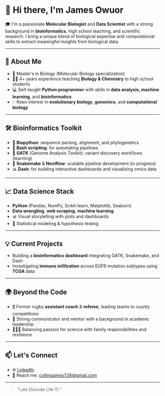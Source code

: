 
# 👋 Hi there, I'm James Owuor

🎓 I'm a passionate **Molecular Biologist** and **Data Scientist** with a strong background in **bioinformatics**, high school teaching, and scientific research. I bring a unique blend of biological expertise and computational skills to extract meaningful insights from biological data.

---

## 🔬 About Me

- 🧬 Master's in Biology (Molecular Biology specialization)
- 🧑‍🏫 4+ years experience teaching **Biology & Chemistry** to high school students
- 💻 Self-taught **Python programmer** with skills in **data analysis, machine learning**, and **bioinformatics**
- 💡 Keen interest in **evolutionary biology**, **genomics**, and **computational biology**

---

## 🛠️ Bioinformatics Toolkit

- 🧪 **Biopython**: sequence parsing, alignment, and phylogenetics  
- 🧬 **Bash scripting**: for automating pipelines  
- 🧬 **GATK** (Genome Analysis Toolkit): variant discovery workflows (learning)  
- 🐍 **Snakemake** & **Nextflow**: scalable pipeline development (in progress)  
- 📊 **Dash**: for building interactive dashboards and visualizing omics data

---

## 📈 Data Science Stack

- **Python** (Pandas, NumPy, Scikit-learn, Matplotlib, Seaborn)
- **Data wrangling**, **web scraping**, **machine learning**
- 📊 Visual storytelling with plots and dashboards
- 🧠 Statistical modeling & hypothesis testing

---

## 💡 Current Projects

-  Building a **bioinformatics dashboard** integrating GATK, Snakemake, and Dash  
-  Investigating **immune infiltration** across EGFR mutation subtypes using **TCGA** data  


---

## 🌍 Beyond the Code

- 🎖️ Former rugby **assistant coach** & **referee**, leading teams to county competitions  
- 🤝 Strong communicator and mentor with a background in academic leadership  
- 👨‍👩‍👦 Balancing passion for science with family responsibilities and resilience  

---

## 📫 Let's Connect

- 🌐 [LinkedIn](www.linkedin.com/in/james-owuor-066191171)   
- 💌 Reach me: collinsjames726@gmail.com  


---

> “Lets Decode Life !!!.”  
